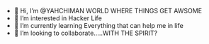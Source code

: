- 👋 Hi, I’m @YAHCHIMAN WORLD WHERE THINGS GET AWSOME
- 👀 I’m interested in Hacker Life
- 🌱 I’m currently learning Everything that can help me in life
- 💞️ I’m looking to collaborate.....WITH THE SPIRIT?




